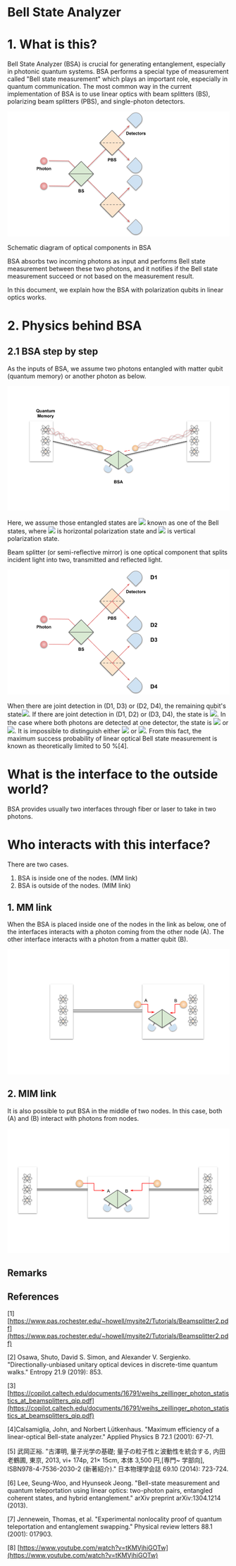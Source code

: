 # Bell State Analyzer

# 1. What is this?

Bell State Analyzer (BSA) is crucial for generating entanglement, especially in photonic quantum systems. BSA performs a special type of measurement called "Bell state measurement" which plays an important role, especially in quantum communication. The most common way in the current implementation of BSA is to use linear optics with beam splitters (BS), polarizing beam splitters (PBS), and single-photon detectors.  

![Beam Splitter (2).png](./img/Beam_Splitter_(2).png)

Schematic diagram of optical components in BSA

 BSA absorbs two incoming photons as input and performs Bell state measurement between these two photons, and it notifies if the Bell state measurement succeed or not based on the measurement result. 

In this document, we explain how the BSA with polarization qubits in linear optics works. 

# 2. Physics behind BSA

## 2.1 BSA step by step

As the inputs of BSA, we assume two photons entangled with matter qubit (quantum memory) or another photon as below.

![Beam Splitter (4).png](./img/Beam_Splitter_(4).png)

Here, we assume those entangled states are <img src="https://render.githubusercontent.com/render/math?math=|\psi^{-}\rangle = \frac{|HV\rangle - |VH\rangle}{\sqrt{2}}"> known as one of the Bell states, where <img src="https://render.githubusercontent.com/render/math?math=|H\rangle"> is horizontal polarization state and <img src="https://render.githubusercontent.com/render/math?math=|V\rangle"> is vertical polarization state. 

Beam splitter (or semi-reflective mirror) is one optical component that splits incident light into two, transmitted and reflected light. 

![BSA (3).png](./img/BSA_D.png)

When there are joint detection in (D1, D3) or (D2, D4), the remaining qubit's state<img src="https://render.githubusercontent.com/render/math?math=|\psi^{-}\rangle">. If there are joint detection in (D1, D2) or (D3, D4), the state is <img src="https://render.githubusercontent.com/render/math?math=|\psi^{+}\rangle">.  In the case where both photons are detected at one detector, the state is <img src="https://render.githubusercontent.com/render/math?math=|\phi^{+}\rangle"> or <img src="https://render.githubusercontent.com/render/math?math=|\phi^{-}\rangle">.  It is impossible to distinguish either <img src="https://render.githubusercontent.com/render/math?math=|\phi^{+}\rangle"> or <img src="https://render.githubusercontent.com/render/math?math=|\phi^{-}\rangle">. From this fact,  the maximum success probability of linear optical Bell state measurement is known as theoretically limited to 50 %[4].

# What is the interface to the outside world?

BSA provides usually two interfaces through fiber or laser to take in two photons. 

# Who interacts with this interface?

There are two cases.

1. BSA is inside one of the nodes. (MM link)
2.  BSA is outside of the nodes. (MIM link)

## 1. MM link

When the BSA is placed inside one of the nodes in the link as below, one of the interfaces interacts with a photon coming from the other node (A). The other interface interacts with a photon from a matter qubit (B). 

![BSA (1).png](./img/MM.png)

## 2. MIM link

It is also possible to put BSA in the middle of two nodes. In this case, both (A) and (B) interact with photons from nodes.

![BSA (2).png](./img/MIM.png)

## Remarks

## References

[1] [https://www.pas.rochester.edu/~howell/mysite2/Tutorials/Beamsplitter2.pdf](https://www.pas.rochester.edu/~howell/mysite2/Tutorials/Beamsplitter2.pdf)

[2] Osawa, Shuto, David S. Simon, and Alexander V. Sergienko. "Directionally-unbiased unitary optical devices in discrete-time quantum walks." Entropy 21.9 (2019): 853.

[3][https://copilot.caltech.edu/documents/16791/weihs_zeillinger_photon_statistics_at_beamsplitters_qip.pdf](https://copilot.caltech.edu/documents/16791/weihs_zeillinger_photon_statistics_at_beamsplitters_qip.pdf)

[4]Calsamiglia, John, and Norbert Lütkenhaus. "Maximum efficiency of a linear-optical Bell-state analyzer." Applied Physics B 72.1 (2001): 67-71.

[5] 武岡正裕. "古澤明, 量子光学の基礎; 量子の粒子性と波動性を統合する, 内田老鶴圃, 東京, 2013, vi+ 174p, 21× 15cm, 本体 3,500 円,[専門~ 学部向], ISBN978-4-7536-2030-2 (新著紹介)." 日本物理学会誌 69.10 (2014): 723-724.

[6] Lee, Seung-Woo, and Hyunseok Jeong. "Bell-state measurement and quantum teleportation using linear optics: two-photon pairs, entangled coherent states, and hybrid entanglement." arXiv preprint arXiv:1304.1214 (2013).

[7] Jennewein, Thomas, et al. "Experimental nonlocality proof of quantum teleportation and entanglement swapping." Physical review letters 88.1 (2001): 017903.

[8] [https://www.youtube.com/watch?v=tKMVjhiGOTw](https://www.youtube.com/watch?v=tKMVjhiGOTw)